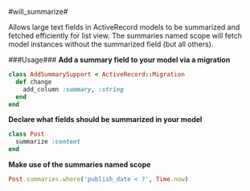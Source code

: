 #will_summarize#

Allows large text fields in ActiveRecord models to be summarized and fetched 
efficiently for list view.  The summaries named scope will fetch model
instances without the summarized field (but all others).

###Usage###
**Add a summary field to your model via a migration**

```ruby
class AddSummarySupport < ActiveRecord::Migration
  def change
    add_column :summary, :string
  end
end
```

**Declare what fields should be summarized in your model**

```ruby
class Post
  summarize :content
end
```

**Make use of the summaries named scope**

```ruby
Post.summaries.where('publish_date < ?', Time.now)
```
